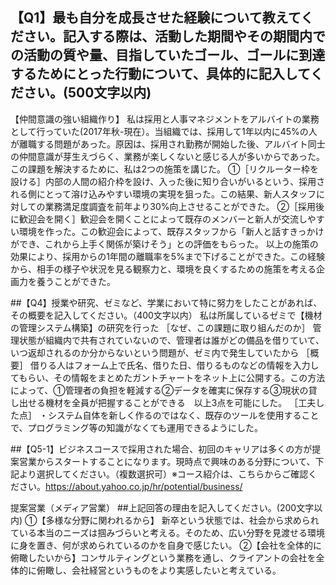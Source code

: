 ## 【Q1】最も自分を成長させた経験について教えてください。記入する際は、活動した期間やその期間内での活動の質や量、目指していたゴール、ゴールに到達するためにとった行動について、具体的に記入してください。(500文字以内)
【仲間意識の強い組織作り】
  私は採用と人事マネジメントをアルバイトの業務として行っていた(2017年秋-現在）。当組織では、採用して1年以内に45%の人が離職する問題があった。原因は、採用され勤務が開始した後、アルバイト同士の仲間意識が芽生えづらく、業務が楽しくないと感じる人が多いからであった。この課題を解決するために、私は2つの施策を講じた。
  ①［リクルーター枠を設ける］内部の人間の紹介枠を設け、入った後に知り合いがいるという、採用される側にとって溶け込みやすい環境の実現を狙った。この結果、新人スタッフに対しての業務満足度調査を前年より30%向上させることができた。
  ②［採用後に歓迎会を開く］歓迎会を開くことによって既存のメンバーと新人が交流しやすい環境を作った。この歓迎会によって、既存スタッフから「新人と話すきっかけができ、これから上手く関係が築けそう」との評価をもらった。
  以上の施策の効果により、採用からの1年間の離職率を5%まで下げることができた。この経験から、相手の様子や状況を見る観察力と、環境を良くするための施策を考える企画力を養うことができた。

##【Q4】授業や研究、ゼミなど、学業において特に努力をしたことがあれば、その概要を記入してください。（400文字以内）
私は所属しているゼミで【機材の管理システム構築】の研究を行った
［なぜ、この課題に取り組んだのか］
管理状態が組織内で共有されていないので、管理者は誰がどの備品を借りていて、いつ返却されるのか分からないという問題が、ゼミ内で発生していたから
［概要］
借りる人はフォーム上で氏名、借りた日、借りるものなどの情報を入力してもらい、その情報をまとめたガントチャートをネット上に公開する。この方法によって、①管理者の負担を軽減する②データを確実に保存する③現状の貸し出せる機材を全員が把握することができる　以上3点を可能にした。
［工夫した点］
・システム自体を新しく作るのではなく、既存のツールを使用することで、プログラミング等の知識がなくても運用できるようにした。

##【Q5-1】ビジネスコースで採用された場合、初回のキャリアは多くの方が提案営業からスタートすることになります。現時点で興味のある分野について、下記より選択してください。（複数選択可）※コース紹介は、こちらからご確認ください。https://about.yahoo.co.jp/hr/potential/business/

提案営業（メディア営業）
##上記回答の理由を記入してください。(200文字以内)
①【多様な分野に関われるから】
新卒という状態では、社会から求められている本当のニーズは掴みづらいと考える。そのため、広い分野を見渡せる環境に身を置き、何が求められているのかを自身で感じたい。
②【会社を全体的に俯瞰したいから】コンサルティングという業務を通し、クライアントの会社を全体的に俯瞰し、会社経営というものをより実感したいと考えている。
